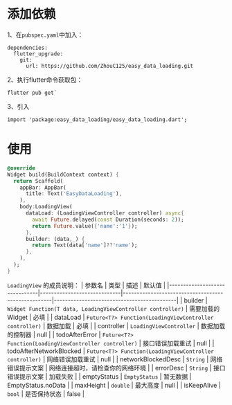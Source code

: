 # 添加依赖
1、在`pubspec.yaml`中加入：

```
dependencies:
  flutter_upgrade:
    git:
      url: https://github.com/ZhouC125/easy_data_loading.git
```

2、执行flutter命令获取包：
```
flutter pub get`
```

3、引入

```
import 'package:easy_data_loading/easy_data_loading.dart';

```

# 使用


```dart
@override
Widget build(BuildContext context) {
  return Scaffold(
    appBar: AppBar(
      title: Text('EasyDataLoading'),
    ),
    body:LoadingView(
      dataLoad: (LoadingViewController controller) async{
        await Future.delayed(const Duration(seconds: 2));
        return Future.value({'name':'1'});
      },
      builder: (data,_) {
        return Text(data['name']??'name');
      },
    ),
  );
}
```

`LoadingView` 的成员说明：
| 参数名                           | 类型                          | 描述                                                 | 默认值                                        |
|-------------------------------|-----------------------------|----------------------------------------------------|--------------------------------------------|
| builder               | `Widget Function(T data, LoadingViewController controller)`                      | 需要加载的Widget                                          | 必填                       |
| dataLoad               | `Future<T?> Function(LoadingViewController controller)`                      | 数据加载                                          | 必填                       |
| controller               | `LoadingViewController`                      | 数据加载的控制器                                          | null                                   |
| todoAfterError               | `Future<T?> Function(LoadingViewController controller)`                      | 接口错误加载重试                                          | null                       |
| todoAfterNetworkBlocked               | `Future<T?> Function(LoadingViewController controller)`                      | 网络错误加载重试                                          | null                      |
| networkBlockedDesc               | `String`                      | 网络错误提示文案                                          | 网络连接超时，请检查你的网络环境                      |
| errorDesc               | `String`                      | 接口错误提示文案                                          | 加载失败                      |
| emptyStatus               | `EmptyStatus`                      | 暂无数据                                          | EmptyStatus.noData                      |
| maxHeight               | `double`                      |  最大高度                                         | null                      |
| isKeepAlive               | `bool`                      |  是否保持状态                                         | false                      |
